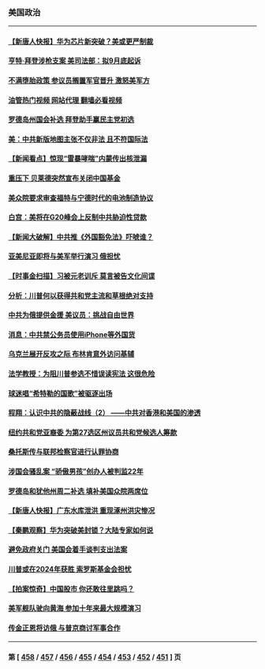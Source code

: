 ### 美国政治
---
#### [【新唐人快报】华为芯片新突破？美或更严制裁](../../pages/ncid1078159/n14068306.md?09070845) 
#### [亨特·拜登涉枪支案 美司法部：拟9月底起诉](../../pages/ncid1078159/n14068356.md?09070845) 
#### [不满堕胎政策 参议员搁置军官晋升 激怒美军方](../../pages/ncid1078159/n14068289.md?09070845) 
#### [油管热门视频 网站代理 翻墙必看视频](http://138.2.39.72:81/youtube.html?epic-marker?09070845)
#### [罗德岛州国会补选 拜登助手赢民主党初选](../../pages/ncid1078159/n14068240.md?09070845) 
#### [美：中共新版地图主张不仅非法 且不符国际法](../../pages/ncid1078159/n14068291.md?09070845) 
#### [【新闻看点】惊现“雷暴哮喘”内蒙传出核泄漏](../../pages/ncid1078159/n14068227.md?09070845) 
#### [重压下 贝莱德突然宣布关闭中国基金](../../pages/ncid1078159/n14068308.md?09070845) 
#### [美众院要求审查福特与宁德时代的电池制造协议](../../pages/ncid1078159/n14068277.md?09070845) 
#### [白宫：美将在G20峰会上反制中共胁迫性贷款](../../pages/ncid1078159/n14068264.md?09070845) 
#### [【新闻大破解】中共推《外国豁免法》吓唬谁？](../../pages/ncid1078159/n14068257.md?09070845) 
#### [亚美尼亚即将与美军举行演习 俄担忧](../../pages/ncid1078159/n14068278.md?09070845) 
#### [【时事金扫描】习被元老训斥 莫言被告文化间谍](../../pages/ncid1078159/n14068232.md?09070845) 
#### [分析：川普何以获得共和党主流和草根绝对支持](../../pages/ncid1078159/n14068228.md?09070845) 
#### [中共为俄提供金援 美议员：挑战自由世界](../../pages/ncid1078159/n14068182.md?09070845) 
#### [消息：中共禁公务员使用iPhone等外国货](../../pages/ncid1078159/n14068221.md?09070845) 
#### [乌克兰展开反攻之际 布林肯意外访问基辅](../../pages/ncid1078159/n14068052.md?09070845) 
#### [法学教授：为阻川普参选不惜误读宪法 这很危险](../../pages/ncid1078159/n14067724.md?09070845) 
#### [球迷唱“希特勒的国歌”被驱逐出场](../../pages/ncid1078159/n14068017.md?09070845) 
#### [程翔：认识中共的隐蔽战线（2） ——中共对香港和美国的渗透](../../pages/ncid1078159/n14067921.md?09070845) 
#### [纽约共和党亚裔委 为第27选区州议员共和党候选人筹款](../../pages/ncid1078159/n14067826.md?09070845) 
#### [桑托斯传与联邦检察官进行认罪协商](../../pages/ncid1078159/n14067848.md?09070845) 
#### [涉国会骚乱案 “骄傲男孩”创办人被判监22年](../../pages/ncid1078159/n14067818.md?09070845) 
#### [罗德岛和犹他州周二补选 填补美国众院两席位](../../pages/ncid1078159/n14067678.md?09070845) 
#### [【新唐人快报】广东水库泄洪 重现涿州洪灾惨况](../../pages/ncid1078159/n14067720.md?09070845) 
#### [【秦鹏观察】华为突破美封锁？大陆专家如何说](../../pages/ncid1078159/n14067646.md?09070845) 
#### [避免政府关门 美国会着手谈判支出法案](../../pages/ncid1078159/n14067618.md?09070845) 
#### [川普或在2024年获胜 索罗斯基金会担忧](../../pages/ncid1078159/n14067621.md?09070845) 
#### [【拍案惊奇】中国股市 你还敢往里跳吗？](../../pages/ncid1078159/n14067602.md?09070845) 
#### [美军舰队驶向黄海 参加十年来最大规模演习](../../pages/ncid1078159/n14067620.md?09070845) 
#### [传金正恩将访俄 与普京商讨军事合作](../../pages/ncid1078159/n14067525.md?09070845) 

---
#### 第 [ [458](./458.md?09070845) / [457](./457.md?09070845) / [456](./456.md?09070845) / [455](./455.md?09070845) / [454](./454.md?09070845) / [453](./453.md?09070845) / [452](./452.md?09070845) / [451](./451.md?09070845) ] 页
